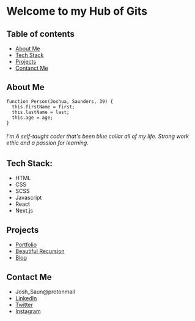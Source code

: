 # Welcome to my Hub of Gits

## Table of contents
* [About Me](#about-me)
* [Tech Stack](#tech-stack)
* [Projects](#projects)
* [Contanct Me](#contact-me)

## About Me

```
function Person(Joshua, Saunders, 39) {
  this.firstName = first;
  this.lastName = last;
  this.age = age;
}
```

###### I'm A self-taught coder that's been blue collar all of my life. Strong work ethic and a passion for learning.

## Tech Stack:
* HTML
* CSS
* SCSS
* Javascript
* React
* Next.js

## Projects
* [Portfolio](https://www.google.com)
* [Beautiful Recursion](https://www.google.com)
* [Blog](https://www.google.com)

## Contact Me
* Josh_Saun@protonmail
* [LinkedIn](https://www.google.com)
* [Twitter](https://www.google.com)
* [Instagram](https://www.google.com)
